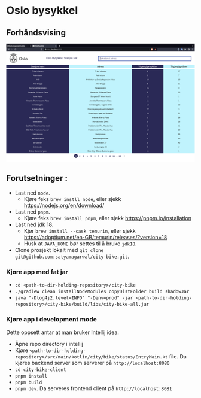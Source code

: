 # Oslo bysykkel

## Forhåndsvising

![Bilde](/media/app-preview.png?raw=true)

## Forutsetninger :

* Last ned `node`. 
    * Kjøre feks `brew instll node`, eller sjekk https://nodejs.org/en/download/
* Last ned `pnpm`.
    * Kjøre feks `brew install pnpm`, eller sjekk https://pnpm.io/installation
* Last ned jdk 18.
    * Kjør `brew install --cask temurin`, eller sjekk https://adoptium.net/en-GB/temurin/releases/?version=18
    * Husk at `JAVA_HOME` bør settes til å bruke `jdk18`.
* Clone prosjekt lokalt med `git clone git@github.com:satyamagarwal/city-bike.git`.

### Kjøre app med fat jar

* `cd <path-to-dir-holding-repository>/city-bike`
* `./gradlew clean installNodeModules copyDistFolder build shadowJar` 
* `java "-Dlog4j2.level=INFO" "-Denv=prod" -jar <path-to-dir-holding-repository>/city-bike/build/libs/city-bike-all.jar`

### Kjøre app i development mode

Dette oppsett antar at man bruker Intellij idea. 

* Åpne repo directory i intellij
* Kjøre `<path-to-dir-holding-repository>/src/main/kotlin/city/bike/status/EntryMain.kt` file. Da kjøres backend server som serverer på `http://localhost:8080` 
* `cd city-bike-client`
* `pnpm install`
* `pnpm build`
* `pnpm dev`. Da serveres frontend client på `http://localhost:8081`

